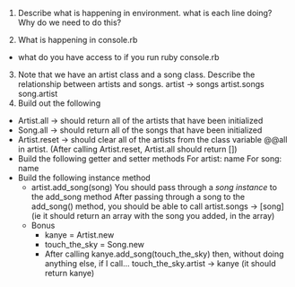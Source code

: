 1. Describe what is happening in environment.
  what is each line doing?
  Why do we need to do this?

2. What is happening in console.rb
  - what do you have access to if you run ruby console.rb

3. Note that we have an artist class and a song class.  Describe the relationship between artists and songs.
  artist -> songs
  artist.songs
  song.artist
4. Build out the following
  - Artist.all
    -> should return all of the artists that have been initialized
  - Song.all
    -> should return all of the songs that have been initialized
  - Artist.reset
    -> should clear all of the artists from the class variable @@all in artist.  (After calling Artist.reset, Artist.all should return [])
  - Build the following getter and setter methods
    For artist: name
    For song: name
  - Build the following instance method
    - artist.add_song(song)
      You should pass through a *song instance* to the add_song method
      After passing through a song to the add_song() method, you should be able to call artist.songs -> [song]
      (ie it should return an array with the song you added, in the array)
    - Bonus
      - kanye = Artist.new
      - touch_the_sky = Song.new
      - After calling  kanye.add_song(touch_the_sky)
      then, without doing anything else, if I call...
     touch_the_sky.artist -> kanye
     (it should return kanye)
